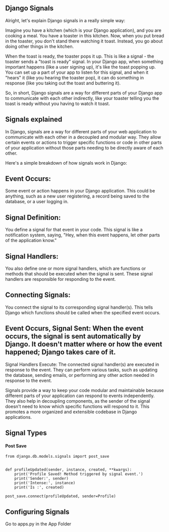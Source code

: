 ## Django Signals

Alright, let's explain Django signals in a really simple way:

Imagine you have a kitchen (which is your Django application), and you are cooking a meal. You have a toaster in this kitchen. Now, when you put bread in the toaster, you don't stand there watching it toast. Instead, you go about doing other things in the kitchen.

When the toast is ready, the toaster pops it up. This is like a signal - the toaster sends a "toast is ready" signal. In your Django app, when something important happens (like a user signing up), it's like the toast popping up. You can set up a part of your app to listen for this signal, and when it "hears" it (like you hearing the toaster pop), it can do something in response (like you taking out the toast and buttering it).

So, in short, Django signals are a way for different parts of your Django app to communicate with each other indirectly, like your toaster telling you the toast is ready without you having to watch it toast.

## Signals explained 
In Django, signals are a way for different parts of your web application to communicate with each other in a decoupled and modular way. They allow certain events or actions to trigger specific functions or code in other parts of your application without those parts needing to be directly aware of each other.

Here's a simple breakdown of how signals work in Django:

## Event Occurs:
Some event or action happens in your Django application. This could be anything, such as a new user registering, a record being saved to the database, or a user logging in.

## Signal Definition:
You define a signal for that event in your code. This signal is like a notification system, saying, "Hey, when this event happens, let other parts of the application know."

## Signal Handlers: 
You also define one or more signal handlers, which are functions or methods that should be executed when the signal is sent. These signal handlers are responsible for responding to the event.

## Connecting Signals: 
You connect the signal to its corresponding signal handler(s). This tells Django which functions should be called when the specified event occurs.

## Event Occurs, Signal Sent: When the event occurs, the signal is sent automatically by Django. It doesn't matter where or how the event happened; Django takes care of it.

Signal Handlers Execute: The connected signal handler(s) are executed in response to the event. They can perform various tasks, such as updating the database, sending emails, or performing any other action needed in response to the event.

Signals provide a way to keep your code modular and maintainable because different parts of your application can respond to events independently. They also help in decoupling components, as the sender of the signal doesn't need to know which specific functions will respond to it. This promotes a more organized and extensible codebase in Django applications.


## Signal Types 

#### Post Save

```
from django.db.models.signals import post_save


def profileUpdated(sender, instance, created, **kwargs):
    print('Profile Saved! Method triggered by signal event.')
    print('Sender:', sender)
    print('Intense:', instance)
    print('Is :', created)
    
post_save.connect(profileUpdated, sender=Profile)
```

## Configuring Signals 

Go to apps.py in the App Folder

